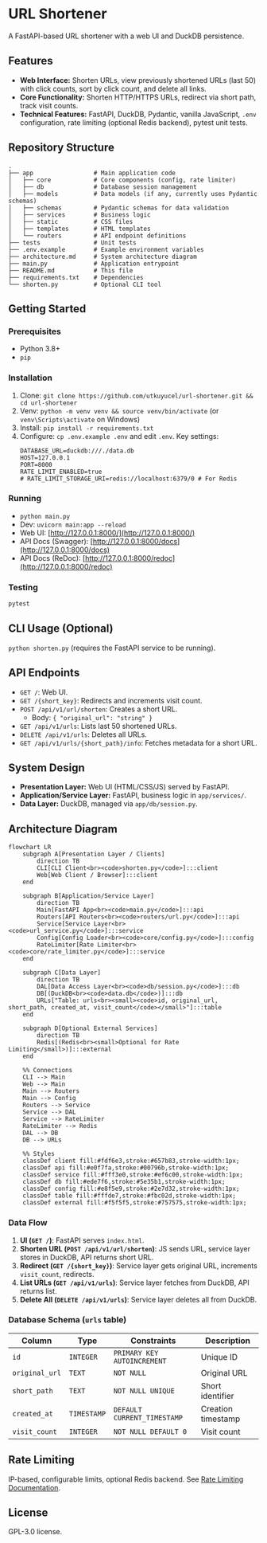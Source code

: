 # URL Shortener

A FastAPI-based URL shortener with a web UI and DuckDB persistence.

## Features
- **Web Interface:** Shorten URLs, view previously shortened URLs (last 50) with click counts, sort by click count, and delete all links.
- **Core Functionality:** Shorten HTTP/HTTPS URLs, redirect via short path, track visit counts.
- **Technical Features:** FastAPI, DuckDB, Pydantic, vanilla JavaScript, `.env` configuration, rate limiting (optional Redis backend), pytest unit tests.

## Repository Structure
```
.
├── app                 # Main application code
│   ├── core            # Core components (config, rate limiter)
│   ├── db              # Database session management
│   ├── models          # Data models (if any, currently uses Pydantic schemas)
│   ├── schemas         # Pydantic schemas for data validation
│   ├── services        # Business logic
│   ├── static          # CSS files
│   ├── templates       # HTML templates
│   └── routers         # API endpoint definitions
├── tests               # Unit tests
├── .env.example        # Example environment variables
├── architecture.md     # System architecture diagram
├── main.py             # Application entrypoint
├── README.md           # This file
├── requirements.txt    # Dependencies
└── shorten.py          # Optional CLI tool
```

## Getting Started

### Prerequisites
- Python 3.8+
- `pip`

### Installation
1. Clone: `git clone https://github.com/utkuyucel/url-shortener.git && cd url-shortener`
2. Venv: `python -m venv venv && source venv/bin/activate` (or `venv\Scripts\activate` on Windows)
3. Install: `pip install -r requirements.txt`
4. Configure: `cp .env.example .env` and edit `.env`.
   Key settings:
   ```
   DATABASE_URL=duckdb:///./data.db
   HOST=127.0.0.1
   PORT=8000
   RATE_LIMIT_ENABLED=true
   # RATE_LIMIT_STORAGE_URI=redis://localhost:6379/0 # For Redis
   ```

### Running
- `python main.py`
- Dev: `uvicorn main:app --reload`
- Web UI: [http://127.0.0.1:8000/](http://127.0.0.1:8000/)
- API Docs (Swagger): [http://127.0.0.1:8000/docs](http://127.0.0.1:8000/docs)
- API Docs (ReDoc): [http://127.0.0.1:8000/redoc](http://127.0.0.1:8000/redoc)

### Testing
```bash
pytest
```

## CLI Usage (Optional)
`python shorten.py` (requires the FastAPI service to be running).

## API Endpoints
- `GET /`: Web UI.
- `GET /{short_key}`: Redirects and increments visit count.
- `POST /api/v1/url/shorten`: Creates a short URL.
  - Body: `{ "original_url": "string" }`
- `GET /api/v1/urls`: Lists last 50 shortened URLs.
- `DELETE /api/v1/urls`: Deletes all URLs.
- `GET /api/v1/urls/{short_path}/info`: Fetches metadata for a short URL.

## System Design
- **Presentation Layer:** Web UI (HTML/CSS/JS) served by FastAPI.
- **Application/Service Layer:** FastAPI, business logic in `app/services/`.
- **Data Layer:** DuckDB, managed via `app/db/session.py`.

## Architecture Diagram

```mermaid
flowchart LR
    subgraph A[Presentation Layer / Clients]
        direction TB
        CLI[CLI Client<br><code>shorten.py</code>]:::client
        Web[Web Client / Browser]:::client
    end

    subgraph B[Application/Service Layer]
        direction TB
        Main[FastAPI App<br><code>main.py</code>]:::api
        Routers[API Routers<br><code>routers/url.py</code>]:::api
        Service[Service Layer<br><code>url_service.py</code>]:::service
        Config[Config Loader<br><code>core/config.py</code>]:::config
        RateLimiter[Rate Limiter<br><code>core/rate_limiter.py</code>]:::service
    end

    subgraph C[Data Layer]
        direction TB
        DAL[Data Access Layer<br><code>db/session.py</code>]:::db
        DB[(DuckDB<br><code>data.db</code>)]:::db
        URLs["Table: urls<br><small><code>id, original_url, short_path, created_at, visit_count</code></small>"]:::table
    end

    subgraph D[Optional External Services]
        direction TB
        Redis[(Redis<br><small>Optional for Rate Limiting</small>)]:::external
    end

    %% Connections
    CLI --> Main
    Web --> Main
    Main --> Routers
    Main --> Config
    Routers --> Service
    Service --> DAL
    Service --> RateLimiter
    RateLimiter --> Redis
    DAL --> DB
    DB --> URLs

    %% Styles
    classDef client fill:#fdf6e3,stroke:#657b83,stroke-width:1px;
    classDef api fill:#e0f7fa,stroke:#00796b,stroke-width:1px;
    classDef service fill:#fff3e0,stroke:#ef6c00,stroke-width:1px;
    classDef db fill:#ede7f6,stroke:#5e35b1,stroke-width:1px;
    classDef config fill:#e8f5e9,stroke:#2e7d32,stroke-width:1px;
    classDef table fill:#fffde7,stroke:#fbc02d,stroke-width:1px;
    classDef external fill:#f5f5f5,stroke:#757575,stroke-width:1px;
```

### Data Flow
1.  **UI (`GET /`)**: FastAPI serves `index.html`.
2.  **Shorten URL (`POST /api/v1/url/shorten`)**: JS sends URL, service layer stores in DuckDB, API returns short URL.
3.  **Redirect (`GET /{short_key}`)**: Service layer gets original URL, increments `visit_count`, redirects.
4.  **List URLs (`GET /api/v1/urls`)**: Service layer fetches from DuckDB, API returns list.
5.  **Delete All (`DELETE /api/v1/urls`)**: Service layer deletes all from DuckDB.

### Database Schema (`urls` table)
| Column         | Type      | Constraints                 | Description          |
|----------------|-----------|-----------------------------|----------------------|
| `id`           | `INTEGER` | `PRIMARY KEY AUTOINCREMENT` | Unique ID            |
| `original_url` | `TEXT`    | `NOT NULL`                  | Original URL         |
| `short_path`   | `TEXT`    | `NOT NULL UNIQUE`           | Short identifier     |
| `created_at`   | `TIMESTAMP`| `DEFAULT CURRENT_TIMESTAMP` | Creation timestamp   |
| `visit_count`  | `INTEGER` | `NOT NULL DEFAULT 0`        | Visit count          |

## Rate Limiting
IP-based, configurable limits, optional Redis backend. See [Rate Limiting Documentation](docs/rate_limiting.md).

## License
GPL-3.0 license.
